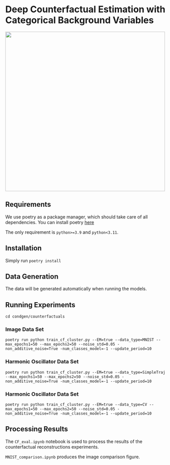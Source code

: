 # Deep Counterfactual Estimation with Categorical Background Variables

<img src=https://i.imgur.com/1ic5Ezk.png width="500">

## Requirements

We use poetry as a package manager, which should take care of all dependencies.  You can install poetry [here](https://python-poetry.org/) 

The only requirement is `python>=3.9` and `python<3.11`.

## Installation

Simply run `poetry install`

## Data Generation

The data will be generated automatically when running the models.

## Running Experiments

`cd condgen/counterfactuals`

### Image Data Set

`poetry run python train_cf_cluster.py --EM=true --data_type=MNIST --max_epochs1=50 --max_epochs2=50 --noise_std=0.05 -non_additive_noise=True -num_classes_model=-1 --update_period=10`


### Harmonic Oscillator Data Set

`poetry run python train_cf_cluster.py --EM=true --data_type=SimpleTraj --max_epochs1=50 --max_epochs2=50 --noise_std=0.05 -non_additive_noise=True -num_classes_model=-1 --update_period=10`

### Harmonic Oscillator Data Set

`poetry run python train_cf_cluster.py --EM=true --data_type=CV --max_epochs1=50 --max_epochs2=50 --noise_std=0.05 -non_additive_noise=True -num_classes_model=-1 --update_period=10`

## Processing Results

The `CF_eval.ipynb` notebook is used to process the results of the counterfactual reconstructions experiments.

`MNIST_comparison.ipynb` produces the image comparison figure.



